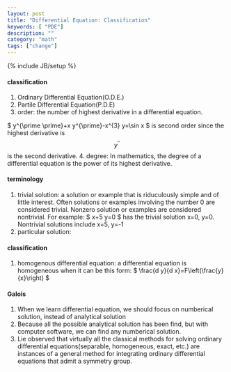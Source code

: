 ```yaml
---
layout: post
title: "Differential Equation: Classification"
keywords: [ "PDE"]
description: ""
category: "math"
tags: ["change"]
---
```

{% include JB/setup %}


#### classification
1. Ordinary Differential Equation(O.D.E.)
2. Partile Differential Equation(P.D.E)
3. order: the number of highest derivative in a differential equation. 

$
y^{\prime \prime}+x y^{\prime}-x^{3} y=\sin x
$
is second order since the highest derivative is $$y^{\prime \prime}$$ is the second derivative.
4. degree: In mathematics, the degree of a differential equation is the power of its highest derivative.


#### terminology
1. trivial solution: a solution or example that is riduculously simple and of little interest. Often solutions or examples involving the number
0 are considered trivial. Nonzero solution or examples are considered nontrivial.
For example:
$
x+5 y=0
$
has the trivial solution x=0, y=0. Nontrivial solutions include x=5, y=-1
2. particular solution:


#### classification
1. homogenous differential equation: a differential equation is homogeneous when it can be this form:
$
\frac{d y}{d x}=F\left(\frac{y}{x}\right)
$


#### Galois
1. When we learn differential equation, we should focus on numberical
   solution, instead of analytical solution
2. Because all the possible analytical solution has been find, but with computer
   software, we can find any numberical solution.
3. Lie observed that virtually all the classical methods for solving ordinary
   differential equations(separable, homogeneous, exact, etc.) are instances of
   a general method for integrating ordinary differential equations that admit 
   a symmetry group.




